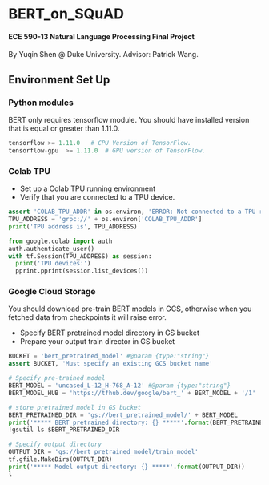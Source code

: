 # BERT_on_SQuAD
#### ECE 590-13 Natural Language Processing Final Project   
By Yuqin Shen @ Duke University. Advisor: Patrick Wang.
## Environment Set Up   
### Python modules   
BERT only requires tensorflow module. You should have installed version that is equal or greater than 1.11.0.
```python
tensorflow >= 1.11.0   # CPU Version of TensorFlow.    
tensorflow-gpu  >= 1.11.0  # GPU version of TensorFlow.
```   

### Colab TPU
- Set up a Colab TPU running environment
- Verify that you are connected to a TPU device.   
```python
assert 'COLAB_TPU_ADDR' in os.environ, 'ERROR: Not connected to a TPU runtime; please see the first cell in this notebook for instructions!'
TPU_ADDRESS = 'grpc://' + os.environ['COLAB_TPU_ADDR']
print('TPU address is', TPU_ADDRESS)

from google.colab import auth
auth.authenticate_user()
with tf.Session(TPU_ADDRESS) as session:
  print('TPU devices:')
  pprint.pprint(session.list_devices())
```
### Google Cloud Storage
You should download pre-train BERT models in GCS, otherwise when you fetched data from checkpoints it will raise error.
- Specify BERT pretrained model directory in GS bucket
- Prepare your output train director in GS bucket
```python
BUCKET = 'bert_pretrained_model' #@param {type:"string"}
assert BUCKET, 'Must specify an existing GCS bucket name'

# Specify pre-trained model
BERT_MODEL = 'uncased_L-12_H-768_A-12' #@param {type:"string"}
BERT_MODEL_HUB = 'https://tfhub.dev/google/bert_' + BERT_MODEL + '/1'

# store pretrained model in GS bucket
BERT_PRETRAINED_DIR = 'gs://bert_pretrained_model/' + BERT_MODEL 
print('***** BERT pretrained directory: {} *****'.format(BERT_PRETRAINED_DIR))
!gsutil ls $BERT_PRETRAINED_DIR

# Specify output directory
OUTPUT_DIR = 'gs://bert_pretrained_model/train_model'
tf.gfile.MakeDirs(OUTPUT_DIR)
print('***** Model output directory: {} *****'.format(OUTPUT_DIR))
l
```
